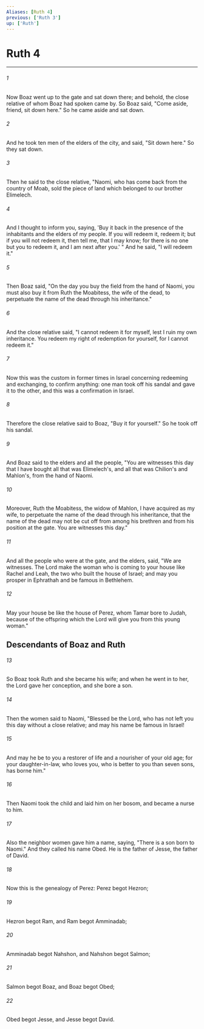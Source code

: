 ```yaml
---
Aliases: [Ruth 4]
previous: ['Ruth 3']
up: ['Ruth']
---
```

# Ruth 4

***


###### 1 
Now Boaz went up to the gate and sat down there; and behold, the close relative of whom Boaz had spoken came by. So Boaz said, "Come aside, friend, sit down here." So he came aside and sat down. 

###### 2 
And he took ten men of the elders of the city, and said, "Sit down here." So they sat down. 

###### 3 
Then he said to the close relative, "Naomi, who has come back from the country of Moab, sold the piece of land which belonged to our brother Elimelech. 

###### 4 
And I thought to inform you, saying, 'Buy it back in the presence of the inhabitants and the elders of my people. If you will redeem it, redeem it; but if you will not redeem it, then tell me, that I may know; for there is no one but you to redeem it, and I am next after you.' " And he said, "I will redeem it." 

###### 5 
Then Boaz said, "On the day you buy the field from the hand of Naomi, you must also buy it from Ruth the Moabitess, the wife of the dead, to perpetuate the name of the dead through his inheritance." 

###### 6 
And the close relative said, "I cannot redeem it for myself, lest I ruin my own inheritance. You redeem my right of redemption for yourself, for I cannot redeem it." 

###### 7 
Now this was the custom in former times in Israel concerning redeeming and exchanging, to confirm anything: one man took off his sandal and gave it to the other, and this was a confirmation in Israel. 

###### 8 
Therefore the close relative said to Boaz, "Buy it for yourself." So he took off his sandal. 

###### 9 
And Boaz said to the elders and all the people, "You are witnesses this day that I have bought all that was Elimelech's, and all that was Chilion's and Mahlon's, from the hand of Naomi. 

###### 10 
Moreover, Ruth the Moabitess, the widow of Mahlon, I have acquired as my wife, to perpetuate the name of the dead through his inheritance, that the name of the dead may not be cut off from among his brethren and from his position at the gate. You are witnesses this day." 

###### 11 
And all the people who were at the gate, and the elders, said, "We are witnesses. The Lord make the woman who is coming to your house like Rachel and Leah, the two who built the house of Israel; and may you prosper in Ephrathah and be famous in Bethlehem. 

###### 12 
May your house be like the house of Perez, whom Tamar bore to Judah, because of the offspring which the Lord will give you from this young woman." 

## Descendants of Boaz and Ruth 

###### 13 
So Boaz took Ruth and she became his wife; and when he went in to her, the Lord gave her conception, and she bore a son. 

###### 14 
Then the women said to Naomi, "Blessed be the Lord, who has not left you this day without a close relative; and may his name be famous in Israel! 

###### 15 
And may he be to you a restorer of life and a nourisher of your old age; for your daughter-in-law, who loves you, who is better to you than seven sons, has borne him." 

###### 16 
Then Naomi took the child and laid him on her bosom, and became a nurse to him. 

###### 17 
Also the neighbor women gave him a name, saying, "There is a son born to Naomi." And they called his name Obed. He is the father of Jesse, the father of David. 

###### 18 
Now this is the genealogy of Perez: Perez begot Hezron; 

###### 19 
Hezron begot Ram, and Ram begot Amminadab; 

###### 20 
Amminadab begot Nahshon, and Nahshon begot Salmon; 

###### 21 
Salmon begot Boaz, and Boaz begot Obed; 

###### 22 
Obed begot Jesse, and Jesse begot David.
